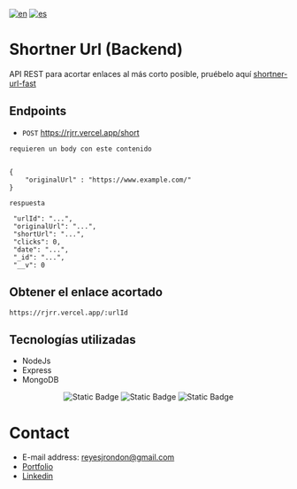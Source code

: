 [![en](https://img.shields.io/badge/lang-en-red.svg)](https://github.com/Reyes1921/backend-shortner-url/blob/main/README.md)
[![es](https://img.shields.io/badge/lang-es-yellow.svg)](https://github.com/Reyes1921/backend-shortner-url/blob/main/README.es.md)

# Shortner Url (Backend)

API REST para acortar enlaces al más corto posible, pruébelo aquí [shortner-url-fast](https://shortner-url-fast.vercel.app/)

## Endpoints

- `POST` https://rjrr.vercel.app/short

`requieren un body con este contenido`

```

{
    "originalUrl" : "https://www.example.com/"
}

```

`respuesta`

```
 "urlId": "...",
 "originalUrl": "...",
 "shortUrl": "...",
 "clicks": 0,
 "date": "...",
 "_id": "...",
 "__v": 0
```

## Obtener el enlace acortado

`https://rjrr.vercel.app/:urlId`

## Tecnologías utilizadas

- NodeJs
- Express
- MongoDB

<div align="center">

![Static Badge](https://img.shields.io/badge/nodedotjs-5FA04E?style=flat&logo=nodedotjs&logoColor=ffffff)
![Static Badge](https://img.shields.io/badge/Express-000000?style=flat&logo=express&logoColor=ffffff)
![Static Badge](https://img.shields.io/badge/mongodb-47A248?style=flat&logo=mongodb&logoColor=ffffff)

</div>

# Contact

- E-mail address: reyesjrondon@gmail.com
- [Portfolio](https://reyesrondon.vercel.app/)
- [Linkedin](https://www.linkedin.com/in/reyes-rondon/?locale=en_US)
